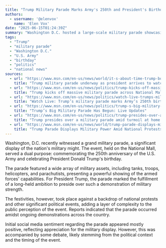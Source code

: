 ```yaml
---
title: "Trump Military Parade Marks Army's 250th and President's Birthday Amidst National Backdrop"
authors:
  - username: '@elenvox'
    name: 'Elen Vox'
date: "2025-06-15T01:24:39Z"
summary: "Washington D.C. hosted a large-scale military parade showcasing U.S. military power, coinciding with the U.S. Army's 250th anniversary and President Trump's birthday. The event, a long-desired spectacle for the President, unfolded amidst national protests and political tensions, drawing varied reactions."
tags:
  - "Trump"
  - "military parade"
  - "Washington D.C."
  - "U.S. Army"
  - "birthday"
  - "politics"
  - "national news"
sources:
  - url: "https://www.msn.com/en-us/news/world/it-s-about-time-trump-boasts-about-american-military-success-as-he-celebrates-birthday-at-dc-parade/ar-AA1GINB1"
    title: "Trump military parade underway as president arrives to watch festivities on his birthday"
  - url: "https://www.msn.com/en-us/news/politics/trump-kicks-off-massive-military-parade-across-national-mall/ar-AA1GITjD"
    title: "Trump kicks off massive military parade across National Mall"
  - url: "https://www.msn.com/en-us/news/politics/watch-live-trumps-military-parade-marks-armys-250th-birthday-in-dc/ar-AA1GHvuO"
    title: "Watch Live: Trump’s military parade marks Army’s 250th birthday in D.C."
  - url: "https://www.msn.com/en-us/news/politics/trump-s-big-military-parade-has-begun-live-updates/ar-AA1GIMeb"
    title: "Trump’s Big Military Parade Has Begun: Live Updates"
  - url: "https://www.msn.com/en-us/news/politics/trump-presides-over-a-military-parade-amid-turmoil-at-home-and-abroad/ar-AA1GIYiK"
    title: "Trump presides over a military parade amid turmoil at home and abroad"
  - url: "https://www.msn.com/en-us/news/world/trump-parade-displays-military-power-amid-national-protests/ar-AA1GHHBC"
    title: "Trump Parade Displays Military Power Amid National Protests"
---
```


Washington, D.C. recently witnessed a grand military parade, a significant display of the nation's military might. The event, held on the National Mall, served a dual purpose: commemorating the 250th anniversary of the U.S. Army and celebrating President Donald Trump's birthday.

The parade featured a wide array of military assets, including tanks, troops, helicopters, and parachutists, presenting a powerful showing of the armed forces' capabilities. For President Trump, the parade marked the fulfillment of a long-held ambition to preside over such a demonstration of military strength.

The festivities, however, took place against a backdrop of national protests and other significant political events, adding a layer of complexity to the public perception of the event. Reports indicated that the parade occurred amidst ongoing demonstrations across the country.

Initial social media sentiment regarding the parade appeared mostly positive, reflecting appreciation for the military display. However, this was accompanied by some debate, likely stemming from the political context and the timing of the event.
